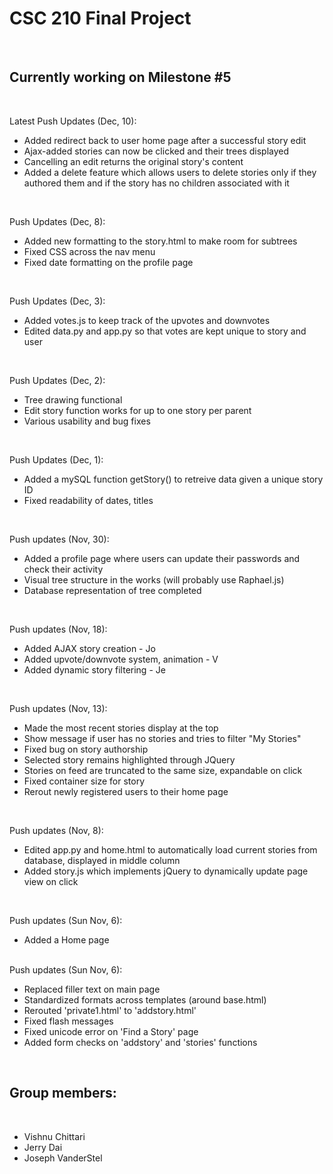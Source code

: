 <h1>CSC 210 Final Project</h1>
<br>
<h2>Currently working on Milestone #5</h2>
<br>

Latest Push Updates (Dec, 10):
<br>
<ul>
<li>Added redirect back to user home page after a successful story edit</li>
<li>Ajax-added stories can now be clicked and their trees displayed</li>
<li>Cancelling an edit returns the original story's content</li>
<li>Added a delete feature which allows users to delete stories only if they authored them and if the story has no children associated with it</li>
</ul>
<br>

Push Updates (Dec, 8):
<br>
<ul>
<li> Added new formatting to the story.html to make room for subtrees </li>
<li> Fixed CSS across the nav menu </li>
<li> Fixed date formatting on the profile page </li>
</ul>
</br>

Push Updates (Dec, 3):
<br>
<ul>
<li> Added votes.js to keep track of the upvotes and downvotes </li>
<li> Edited data.py and app.py so that votes are kept unique to story and user </li>
</ul>
<br>

Push Updates (Dec, 2):
<br>
<ul>
<li>Tree drawing functional</li>
<li>Edit story function works for up to one story per parent</li>
<li>Various usability and bug fixes</li>
</ul>
<br>

Push Updates (Dec, 1):
<br>
<ul>
<li>Added a mySQL function getStory() to retreive data given a unique story ID</li>
<li>Fixed readability of dates, titles</li>
</ul>
<br>

Push updates (Nov, 30):
<br>
<ul>
<li>Added a profile page where users can update their passwords and check their activity</li>
<li>Visual tree structure in the works (will probably use Raphael.js)</li>
<li>Database representation of tree completed</li>
</ul>
<br>

Push updates (Nov, 18):
<br>
<ul>
<li>Added AJAX story creation - Jo</li>
<li>Added upvote/downvote system, animation - V</li>
<li>Added dynamic story filtering - Je</li>
</ul>
<br>

Push updates (Nov, 13):
<br>
<ul>
<li>Made the most recent stories display at the top</li>
<li>Show message if user has no stories and tries to filter "My Stories"</li>
<li>Fixed bug on story authorship</li>
<li>Selected story remains highlighted through JQuery</li>
<li>Stories on feed are truncated to the same size, expandable on click</li>
<li>Fixed container size for story</li>
<li>Rerout newly registered users to their home page</li>
</ul>
<br>

Push updates (Nov, 8):
<br>
<ul>
<li>Edited app.py and home.html to automatically load current stories from database, displayed in middle column</li>
<li>Added story.js which implements jQuery to dynamically update page view on click</li>

</ul>
<br>

Push updates (Sun Nov, 6):
<br>
<ul>
	<li>Added a Home page</li>
</ul>
<br>
Push updates (Sun Nov, 6):
<br>
<ul>
	<li>Replaced filler text on main page</li>
	<li>Standardized formats across templates (around base.html)</li>
	<li>Rerouted 'private1.html' to 'addstory.html'</li>
	<li>Fixed flash messages</li>
	<li>Fixed unicode error on 'Find a Story' page</li>
	<li>Added form checks on 'addstory' and 'stories' functions</li>
</ul>
<br>
<h2>Group members:</h2>
<br>
<ul>
	<li>Vishnu Chittari</li>
	<li>Jerry Dai</li>
	<li>Joseph VanderStel</li>
</ul>



